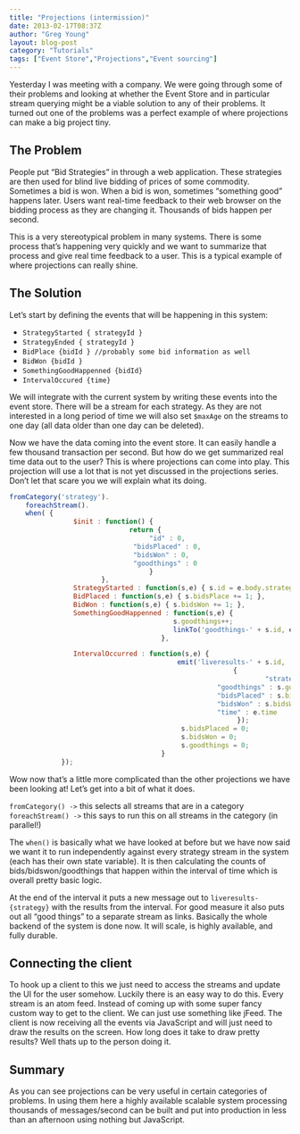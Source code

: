 ```yaml
---
title: "Projections (intermission)"
date: 2013-02-17T08:37Z
author: "Greg Young"
layout: blog-post
category: "Tutorials"
tags: ["Event Store","Projections","Event sourcing"]
---
```


Yesterday I was meeting with a company. We were going through some of their problems and looking at whether the Event Store and in particular stream querying might be a viable solution to any of their problems. It turned out one of the problems was a perfect example of where projections can make a big project tiny.

## The Problem

People put “Bid Strategies” in through a web application. These strategies are then used for blind live bidding of prices of some commodity. Sometimes a bid is won. When a bid is won, sometimes “something good” happens later. Users want real-time feedback to their web browser on the bidding process as they are changing it. Thousands of bids happen per second.

This is a very stereotypical problem in many systems. There is some process that’s happening very quickly and we want to summarize that process and give real time feedback to a user. This is a typical example of where projections can really shine.

## The Solution

Let’s start by defining the events that will be happening in this system:

- `StrategyStarted { strategyId }`
- `StrategyEnded { strategyId }`
- `BidPlace {bidId } //probably some bid information as well`
- `BidWon {bidId }`
- `SomethingGoodHappenned {bidId}`
- `IntervalOccured {time}`

We will integrate with the current system by writing these events into the event store. There will be a stream for each strategy. As they are not interested in a long period of time we will also set `$maxAge` on the streams to one day (all data older than one day can be deleted).

Now we have the data coming into the event store. It can easily handle a few thousand transaction per second. But how do we get summarized real time data out to the user? This is where projections can come into play. This projection will use a lot that is not yet discussed in the projections series. Don’t let that scare you we will explain what its doing.

```javascript
fromCategory('strategy').
    foreachStream().
    when( {
                $init : function() {
                              return {
                                   "id" : 0,
                               "bidsPlaced" : 0,
                               "bidsWon" : 0,
                               "goodthings" : 0
                                   }
                       },
                StrategyStarted : function(s,e) { s.id = e.body.strategyid},
                BidPlaced : function(s,e) { s.bidsPlace += 1; },
                BidWon : function(s,e) { s.bidsWon += 1; },
                SomethingGoodHappenned : function(s,e) {
                                         s.goodthings++;
                                         linkTo('goodthings-' + s.id, e);
                                      },

                IntervalOccurred : function(s,e) {
                                          emit('liveresults-' + s.id,
                                                        {
                                                                "strategyid" : s.id,
                                                    "goodthings" : s.goodthings,
                                                    "bidsPlaced" : s.bidsPlaced,
                                                    "bidsWon" : s.bidsWon,
                                                    "time" : e.time
                                                         });
                                           s.bidsPlaced = 0;
                                           s.bidsWon = 0;
                                           s.goodthings = 0;
                                      }
             });
```

Wow now that’s a little more complicated than the other projections we have been looking at! Let’s get into a bit of what it does.

`fromCategory() ->` this selects all streams that are in a category `foreachStream() ->` this says to run this on all streams in the category (in parallel!)

The `when()` is basically what we have looked at before but we have now said we want it to run independently against every strategy stream in the system (each has their own state variable). It is then calculating the counts of bids/bidswon/goodthings that happen within the interval of time which is overall pretty basic logic.

At the end of the interval it puts a new message out to `liveresults-{strategy}` with the results from the interval. For good measure it also puts out all “good things” to a separate stream as links. Basically the whole backend of the system is done now. It will scale, is highly available, and fully durable.

## Connecting the client

To hook up a client to this we just need to access the streams and update the UI for the user somehow. Luckily there is an easy way to do this. Every stream is an atom feed. Instead of coming up with some super fancy custom way to get to the client. We can just use something like jFeed. The client is now receiving all the events via JavaScript and will just need to draw the results on the screen. How long does it take to draw pretty results? Well thats up to the person doing it.

## Summary

As you can see projections can be very useful in certain categories of problems. In using them here a highly available scalable system processing thousands of messages/second can be built and put into production in less than an afternoon using nothing but JavaScript.